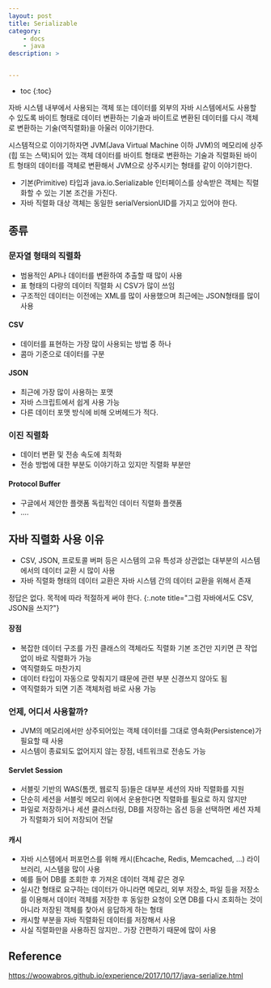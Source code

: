 ```yaml
---
layout: post
title: Serializable
category:
    - docs
    - java
description: >


---
```

<!-- blank -->
* toc
{:toc}

자바 시스템 내부에서 사용되는 객체 또는 데이터를 외부의 자바 시스템에서도 사용할 수 있도록 바이트 형태로 데이터 변환하는 기술과 바이트로 변환된 데이터를 다시 객체로 변환하는 기술(역직렬화)을 아울러 이야기한다.  

시스템적으로 이야기하자면 JVM(Java Virtual Machine 이하 JVM)의 메모리에 상주(힙 또는 스택)되어 있는 객체 데이터를 바이트 형태로 변환하는 기술과 직렬화된 바이트 형태의 데이터를 객체로 변환해서 JVM으로 상주시키는 형태를 같이 이야기한다.

* 기본(Primitive) 타입과 java.io.Serializable 인터페이스를 상속받은 객체는 직렬화할 수 있는 기본 조건을 가진다.
* 자바 직렬화 대상 객체는 동일한 serialVersionUID를 가지고 있어야 한다.


## 종류 

### 문자열 형태의 직렬화
* 범용적인 API나 데이터를 변환하여 추출할 때 많이 사용
* 표 형태의 다량의 데이터 직렬화 시 CSV가 많이 쓰임
* 구조적인 데이터는 이전에는 XML를 많이 사용했으며 최근에는 JSON형태를 많이 사용

#### CSV
* 데이터를 표현하는 가장 많이 사용되는 방법 중 하나
* 콤마 기준으로 데이터를 구분

#### JSON
* 최근에 가장 많이 사용하는 포맷
* 자바 스크립트에서 쉽게 사용 가능
* 다른 데이터 포맷 방식에 비해 오버헤드가 적다.

### 이진 직렬화
* 데이터 변환 및 전송 속도에 최적화
* 전송 방법에 대한 부분도 이야기하고 있지만 직렬화 부분만

#### Protocol Buffer
* 구글에서 제안한 플랫폼 독립적인 데이터 직렬화 플랫폼
* ....

## 자바 직렬화 사용 이유
* CSV, JSON, 프로토콜 버퍼 등은 시스템의 고유 특성과 상관없는 대부분의 시스템에서의 데이터 교환 시 많이 사용
* 자바 직렬화 형태의 데이터 교환은 자바 시스템 간의 데이터 교환을 위해서 존재

정답은 없다. 목적에 따라 적절하게 써야 한다.
{:.note title="그럼 자바에서도 CSV, JSON을 쓰지?"}

#### 장점
* 복잡한 데이터 구조를 가진 클래스의 객체라도 직렬화 기본 조건만 지키면 큰 작업 없이 바로 직렬화가 가능
* 역직렬화도 마찬가지
* 데이터 타입이 자동으로 맞춰지기 떄문에 관련 부분 신경쓰지 않아도 됨
* 역직렬화가 되면 기존 객체처럼 바로 사용 가능
  
### 언제, 어디서 사용할까?
* JVM의 메모리에서만 상주되어있는 객체 데이터를 그대로 영속화(Persistence)가 필요할 때 사용
* 시스템이 종료되도 없어지지 않는 장점, 네트워크로 전송도 가능

#### Servlet Session
* 서블릿 기반의 WAS(톰캣, 웹로직 등)들은 대부분 세션의 자바 직렬화를 지원
* 단순히 세션을 서블릿 메모리 위에서 운용한다면 직렬화를 필요로 하지 않지만
* 파일로 저장하거나 세션 클러스터링, DB를 저장하는 옵션 등을 선택하면 세션 자체가 직렬화가 되어 저장되어 전달

#### 캐시
* 자바 시스템에서 퍼포먼스를 위해 캐시(Ehcache, Redis, Memcached, ...) 라이브러리, 시스템을 많이 사용
* 예를 들어 DB를 조회한 후 가져온 데이터 객체 같은 경우
* 실시간 형태로 요구하는 데이터가 아니라면 메모리, 외부 저장소, 파일 등을 저장소를 이용해서 데이터 객체를 저장한 후 동일한 요청이 오면 DB를 다시 조회하는 것이 아니라 저장된 객체를 찾아서 응답하게 하는 형태
* 캐시할 부분을 자바 직렬화된 데이터를 저장해서 사용
* 사실 직렬화만을 사용하진 않지만.. 가장 간편하기 때문에 많이 사용

## Reference
<https://woowabros.github.io/experience/2017/10/17/java-serialize.html>